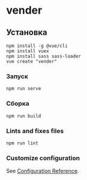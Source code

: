 # vender

## Установка
```
npm install -g @vue/cli
npm install vuex
npm install sass sass-loader
vue create "vender"
```

### Запуск
```
npm run serve
```

### Сборка
```
npm run build
```

### Lints and fixes files
```
npm run lint
```

### Customize configuration
See [Configuration Reference](https://cli.vuejs.org/config/).
